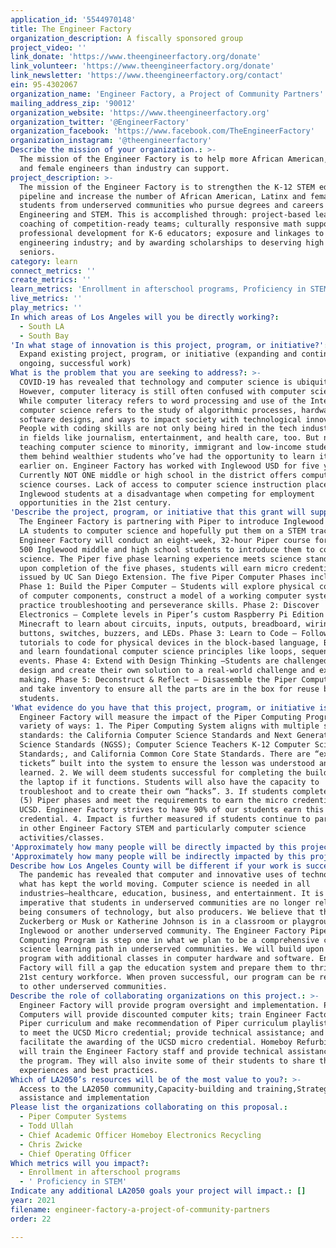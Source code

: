 ```yaml
---
application_id: '5544970148'
title: The Engineer Factory
organization_description: A fiscally sponsored group
project_video: ''
link_donate: 'https://www.theengineerfactory.org/donate'
link_volunteer: 'https://www.theengineerfactory.org/donate'
link_newsletter: 'https://www.theengineerfactory.org/contact'
ein: 95-4302067
organization_name: 'Engineer Factory, a Project of Community Partners'
mailing_address_zip: '90012'
organization_website: 'https://www.theengineerfactory.org'
organization_twitter: '@EngineerFactory'
organization_facebook: 'https://www.facebook.com/TheEngineerFactory'
organization_instagram: '@theengineerfactory'
Describe the mission of your organization.: >-
  The mission of the Engineer Factory is to help more African American, Latinx
  and female engineers than industry can support.
project_description: >-
  The mission of the Engineer Factory is to strengthen the K-12 STEM education
  pipeline and increase the number of African American, Latinx and female
  students from underserved communities who pursue degrees and careers in
  Engineering and STEM. This is accomplished through: project-based learning ;
  coaching of competition-ready teams; culturally responsive math support;
  professional development for K-6 educators; exposure and linkages to the
  engineering industry; and by awarding scholarships to deserving high school
  seniors.
category: learn
connect_metrics: ''
create_metrics: ''
learn_metrics: 'Enrollment in afterschool programs, Proficiency in STEM'
live_metrics: ''
play_metrics: ''
In which areas of Los Angeles will you be directly working?:
  - South LA
  - South Bay
'In what stage of innovation is this project, program, or initiative?': >-
  Expand existing project, program, or initiative (expanding and continuing
  ongoing, successful work)
What is the problem that you are seeking to address?: >-
  COVID-19 has revealed that technology and computer science is ubiquitous.
  However, computer literacy is still often confused with computer science.
  While computer literacy refers to word processing and use of the Internet,
  computer science refers to the study of algorithmic processes, hardware and
  software designs, and ways to impact society with technological innovation.
  People with coding skills are not only being hired in the tech industry, but
  in fields like journalism, entertainment, and health care, too. But not
  teaching computer science to minority, immigrant and low-income students keep
  them behind wealthier students who’ve had the opportunity to learn it much
  earlier on. Engineer Factory has worked with Inglewood USD for five years.
  Currently NOT ONE middle or high school in the district offers computer
  science courses. Lack of access to computer science instruction places
  Inglewood students at a disadvantage when competing for employment
  opportunities in the 21st century.
'Describe the project, program, or initiative that this grant will support to address the problem identified.': >-
  The Engineer Factory is partnering with Piper to introduce Inglewood and South
  LA students to computer science and hopefully put them on a STEM track. The
  Engineer Factory will conduct an eight-week, 32-hour Piper course for at least
  500 Inglewood middle and high school students to introduce them to computer
  science. The Piper five phase learning experience meets science standards and
  upon completion of the five phases, students will earn micro credentials
  issued by UC San Diego Extension. The five Piper Computer Phases include:
  Phase 1: Build the Piper Computer – Students will explore physical connections
  of computer components, construct a model of a working computer system,
  practice troubleshooting and perseverance skills. Phase 2: Discover
  Electronics – Complete levels in Piper’s custom Raspberry Pi Edition of
  Minecraft to learn about circuits, inputs, outputs, breadboard, wiring,
  buttons, switches, buzzers, and LEDs. Phase 3: Learn to Code – Follow project
  tutorials to code for physical devices in the block-based language, Blockly,
  and learn foundational computer science principles like loops, sequences, and
  events. Phase 4: Extend with Design Thinking –Students are challenged to
  design and create their own solution to a real-world challenge and explore
  making. Phase 5: Deconstruct & Reflect – Disassemble the Piper Computer Kit
  and take inventory to ensure all the parts are in the box for reuse by future
  students.
'What evidence do you have that this project, program, or initiative is or will be successful, and how will you define and measure success?': >-
  Engineer Factory will measure the impact of the Piper Computing Program in a
  variety of ways: 1. The Piper Computing System aligns with multiple science
  standards: the California Computer Science Standards and Next Generation
  Science Standards (NGSS); Computer Science Teachers K-12 Computer Science
  Standards;, and California Common Core State Standards. There are “exit
  tickets” built into the system to ensure the lesson was understood and
  learned. 2. We will deem students successful for completing the building of
  the laptop if it functions. Students will also have the capacity to
  troubleshoot and to create their own “hacks”. 3. If students complete the five
  (5) Piper phases and meet the requirements to earn the micro credential from
  UCSD. Engineer Factory strives to have 90% of our students earn this
  credential. 4. Impact is further measured if students continue to participate
  in other Engineer Factory STEM and particularly computer science
  activities/classes.
'Approximately how many people will be directly impacted by this project, program, or initiative?': '550'
'Approximately how many people will be indirectly impacted by this project, program, or initiative?': '5000'
Describe how Los Angeles County will be different if your work is successful.: >-
  The pandemic has revealed that computer and innovative uses of technology is
  what has kept the world moving. Computer science is needed in all
  industries—healthcare, education, business, and entertainment. It is
  imperative that students in underserved communities are no longer relegated to
  being consumers of technology, but also producers. We believe that the next
  Zuckerberg or Musk or Katherine Johnson is in a classroom or playground in
  Inglewood or another underserved community. The Engineer Factory Piper
  Computing Program is step one in what we plan to be a comprehensive computer
  science learning path in underserved communities. We will build upon this
  program with additional classes in computer hardware and software. Engineer
  Factory will fill a gap the education system and prepare them to thrive in the
  21st century workforce. When proven successful, our program can be replicated
  to other underserved communities.
Describe the role of collaborating organizations on this project.: >-
  Engineer Factory will provide program oversight and implementation. Piper
  Computers will provide discounted computer kits; train Engineer Factory on
  Piper curriculum and make recommendation of Piper curriculum playlist required
  to meet the UCSD Micro credential; provide technical assistance; and
  facilitate the awarding of the UCSD micro credential. Homeboy Refurbishing
  will train the Engineer Factory staff and provide technical assistance during
  the program. They will also invite some of their students to share their
  experiences and best practices.
Which of LA2050’s resources will be of the most value to you?: >-
  Access to the LA2050 community,Capacity-building and training,Strategy
  assistance and implementation
Please list the organizations collaborating on this proposal.:
  - Piper Computer Systems
  - Todd Ullah
  - Chief Academic Officer Homeboy Electronics Recycling
  - Chris Zwicke
  - Chief Operating Officer
Which metrics will you impact?:
  - Enrollment in afterschool programs
  - ' Proficiency in STEM'
Indicate any additional LA2050 goals your project will impact.: []
year: 2021
filename: engineer-factory-a-project-of-community-partners
order: 22

---
```

